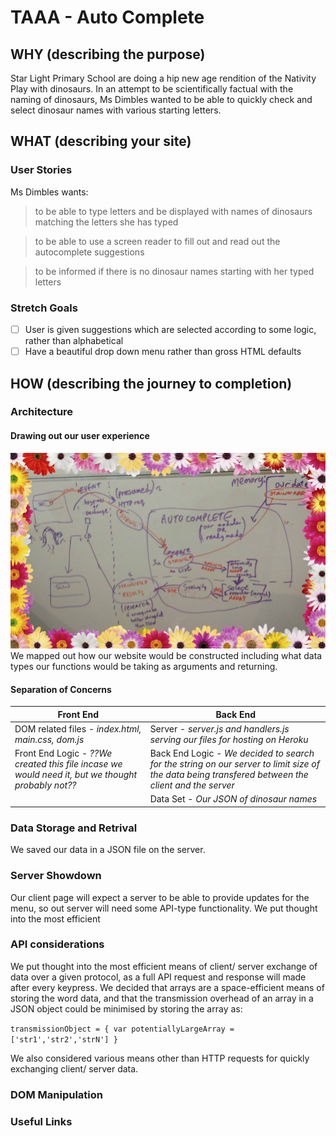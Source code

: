 # TAAA - Auto Complete

## WHY (describing the purpose)
Star Light Primary School are doing a hip new age rendition of the Nativity Play with dinosaurs. In an attempt to be scientifically factual with the naming of dinosaurs, Ms Dimbles wanted to be able to quickly check and select dinosaur names with various starting letters.
## WHAT (describing your site)
### User Stories
Ms Dimbles wants:
> to be able to type letters and be displayed with names of dinosaurs matching the letters she has typed

> to be able to use a screen reader to fill out and read out the autocomplete suggestions

>to be informed if there is no dinosaur names starting with her typed letters

### Stretch Goals
- [ ] User is given suggestions which are selected according to some logic, rather than alphabetical
- [ ] Have a beautiful drop down menu rather than gross HTML defaults

## HOW (describing the journey to completion)

### Architecture
#### Drawing out our user experience
![](./Architecture.jpg)
We mapped out how our website would be constructed including what data types our functions would be taking as arguments and returning.

#### Separation of Concerns


| Front End | Back End |
| -------- | -------- |
| DOM related files - *index.html, main.css, dom.js*    | Server - *server.js and handlers.js serving our files for hosting on Heroku*    |
| Front End Logic - *??We created this file incase we would need it, but we thought probably not??*  | Back End Logic - *We decided to search for the string on our server to limit size of the data being transfered between the client and the server*     |
|    | Data Set - *Our JSON of dinosaur names*     |

### Data Storage and Retrival
We saved our data in a JSON file on the server.

### Server Showdown
Our client page will expect a server to be able to provide updates for the menu, so out server will need some API-type functionality. We put thought into the most efficient

### API considerations


We put thought into the most efficient means of client/ server exchange of data over a given protocol, as a full API request and response will made after every keypress. We decided that arrays are a space-efficient means of storing the word data, and that the transmission overhead of an array in a JSON object could be minimised by storing the array as:

`transmissionObject = {
  var potentiallyLargeArray = ['str1','str2','strN']
  }`


We also considered various means other than HTTP requests for quickly exchanging client/ server data. 

### DOM Manipulation


### Useful Links
[](https://)
[](https://)
[](https://)
